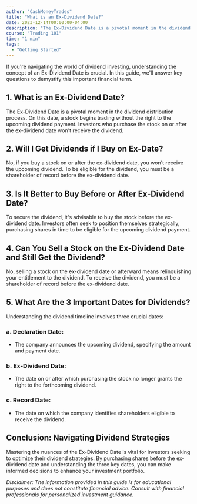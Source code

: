 ```yaml
---
author: "CashMoneyTrades"
title: "What is an Ex-Dividend Date?"
date: 2023-12-14T00:00:00-04:00
description: "The Ex-Dividend Date is a pivotal moment in the dividend distribution process. On this date, a stock begins trading without the right to the upcoming dividend payment. Investors who purchase the stock on or after the ex-dividend date won't receive the dividend."
course: "Trading 101"
time: "1 min"
tags:
  - "Getting Started"
---
```



If you're navigating the world of dividend investing, understanding the concept of an Ex-Dividend Date is crucial. In this guide, we'll answer key questions to demystify this important financial term.

## **1. What is an Ex-Dividend Date?**

The Ex-Dividend Date is a pivotal moment in the dividend distribution process. On this date, a stock begins trading without the right to the upcoming dividend payment. Investors who purchase the stock on or after the ex-dividend date won't receive the dividend.

## **2. Will I Get Dividends if I Buy on Ex-Date?**

No, if you buy a stock on or after the ex-dividend date, you won't receive the upcoming dividend. To be eligible for the dividend, you must be a shareholder of record before the ex-dividend date.

## **3. Is It Better to Buy Before or After Ex-Dividend Date?**

To secure the dividend, it's advisable to buy the stock before the ex-dividend date. Investors often seek to position themselves strategically, purchasing shares in time to be eligible for the upcoming dividend payment.

## **4. Can You Sell a Stock on the Ex-Dividend Date and Still Get the Dividend?**

No, selling a stock on the ex-dividend date or afterward means relinquishing your entitlement to the dividend. To receive the dividend, you must be a shareholder of record before the ex-dividend date.

## **5. What Are the 3 Important Dates for Dividends?**

Understanding the dividend timeline involves three crucial dates:

### a. **Declaration Date:**
   - The company announces the upcoming dividend, specifying the amount and payment date.

### b. **Ex-Dividend Date:**
   - The date on or after which purchasing the stock no longer grants the right to the forthcoming dividend.

### c. **Record Date:**
   - The date on which the company identifies shareholders eligible to receive the dividend.

## **Conclusion: Navigating Dividend Strategies**

Mastering the nuances of the Ex-Dividend Date is vital for investors seeking to optimize their dividend strategies. By purchasing shares before the ex-dividend date and understanding the three key dates, you can make informed decisions to enhance your investment portfolio.

*Disclaimer: The information provided in this guide is for educational purposes and does not constitute financial advice. Consult with financial professionals for personalized investment guidance.*

